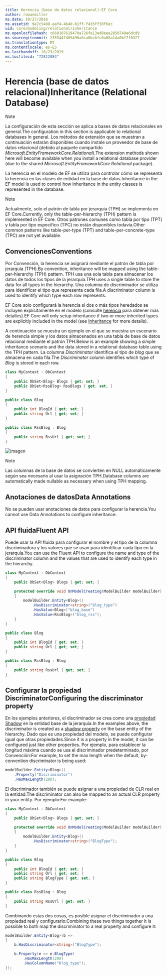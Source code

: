 ```yaml
---
title: Herencia (base de datos relacional)-EF Core
author: rowanmiller
ms.date: 10/27/2016
ms.assetid: 9a7c5488-aaf4-4b40-b1ff-f435ff30f6ec
uid: core/modeling/relational/inheritance
ms.openlocfilehash: c660107619470a726fe13ad8eee2850749e6dcd9
ms.sourcegitcommit: 2355447d89496a8ca6bcbfc0a68a14a0bf7f0327
ms.translationtype: MT
ms.contentlocale: es-ES
ms.lasthandoff: 10/23/2019
ms.locfileid: "72812084"
---
```

# <a name="inheritance-relational-database"></a><span data-ttu-id="2a208-102">Herencia (base de datos relacional)</span><span class="sxs-lookup"><span data-stu-id="2a208-102">Inheritance (Relational Database)</span></span>

> [!NOTE]  
> <span data-ttu-id="2a208-103">La configuración de esta sección se aplica a bases de datos relacionales en general.</span><span class="sxs-lookup"><span data-stu-id="2a208-103">The configuration in this section is applicable to relational databases in general.</span></span> <span data-ttu-id="2a208-104">Los métodos de extensión que se muestran a continuación estarán disponibles cuando instale un proveedor de base de datos relacional (debido al paquete compartido *Microsoft.EntityFrameworkCore.Relational*).</span><span class="sxs-lookup"><span data-stu-id="2a208-104">The extension methods shown here will become available when you install a relational database provider (due to the shared *Microsoft.EntityFrameworkCore.Relational* package).</span></span>

<span data-ttu-id="2a208-105">La herencia en el modelo de EF se utiliza para controlar cómo se representa la herencia en las clases de entidad en la base de datos.</span><span class="sxs-lookup"><span data-stu-id="2a208-105">Inheritance in the EF model is used to control how inheritance in the entity classes is represented in the database.</span></span>

> [!NOTE]  
> <span data-ttu-id="2a208-106">Actualmente, solo el patrón de tabla por jerarquía (TPH) se implementa en EF Core.</span><span class="sxs-lookup"><span data-stu-id="2a208-106">Currently, only the table-per-hierarchy (TPH) pattern is implemented in EF Core.</span></span> <span data-ttu-id="2a208-107">Otros patrones comunes como tabla por tipo (TPT) y tabla por tipo específico (TPC) no están disponibles todavía.</span><span class="sxs-lookup"><span data-stu-id="2a208-107">Other common patterns like table-per-type (TPT) and table-per-concrete-type (TPC) are not yet available.</span></span>

## <a name="conventions"></a><span data-ttu-id="2a208-108">Convenciones</span><span class="sxs-lookup"><span data-stu-id="2a208-108">Conventions</span></span>

<span data-ttu-id="2a208-109">Por Convención, la herencia se asignará mediante el patrón de tabla por jerarquía (TPH).</span><span class="sxs-lookup"><span data-stu-id="2a208-109">By convention, inheritance will be mapped using the table-per-hierarchy (TPH) pattern.</span></span> <span data-ttu-id="2a208-110">TPH usa una sola tabla para almacenar los datos de todos los tipos de la jerarquía.</span><span class="sxs-lookup"><span data-stu-id="2a208-110">TPH uses a single table to store the data for all types in the hierarchy.</span></span> <span data-ttu-id="2a208-111">Una columna de discriminador se utiliza para identificar el tipo que representa cada fila.</span><span class="sxs-lookup"><span data-stu-id="2a208-111">A discriminator column is used to identify which type each row represents.</span></span>

<span data-ttu-id="2a208-112">EF Core solo configurará la herencia si dos o más tipos heredados se incluyen explícitamente en el modelo (consulte [herencia](../inheritance.md) para obtener más detalles).</span><span class="sxs-lookup"><span data-stu-id="2a208-112">EF Core will only setup inheritance if two or more inherited types are explicitly included in the model (see [Inheritance](../inheritance.md) for more details).</span></span>

<span data-ttu-id="2a208-113">A continuación se muestra un ejemplo en el que se muestra un escenario de herencia simple y los datos almacenados en una tabla de base de datos relacional mediante el patrón TPH.</span><span class="sxs-lookup"><span data-stu-id="2a208-113">Below is an example showing a simple inheritance scenario and the data stored in a relational database table using the TPH pattern.</span></span> <span data-ttu-id="2a208-114">La columna *Discriminator* identifica el tipo de *blog* que se almacena en cada fila.</span><span class="sxs-lookup"><span data-stu-id="2a208-114">The *Discriminator* column identifies which type of *Blog* is stored in each row.</span></span>

<!-- [!code-csharp[Main](samples/core/relational/Modeling/Conventions/InheritanceDbSets.cs)] -->
``` csharp
class MyContext : DbContext
{
    public DbSet<Blog> Blogs { get; set; }
    public DbSet<RssBlog> RssBlogs { get; set; }
}

public class Blog
{
    public int BlogId { get; set; }
    public string Url { get; set; }
}

public class RssBlog : Blog
{
    public string RssUrl { get; set; }
}
```

![imagen](_static/inheritance-tph-data.png)

>[!NOTE]
> <span data-ttu-id="2a208-116">Las columnas de la base de datos se convierten en NULL automáticamente según sea necesario al usar la asignación TPH.</span><span class="sxs-lookup"><span data-stu-id="2a208-116">Database columns are automatically made nullable as necessary when using TPH mapping.</span></span>

## <a name="data-annotations"></a><span data-ttu-id="2a208-117">Anotaciones de datos</span><span class="sxs-lookup"><span data-stu-id="2a208-117">Data Annotations</span></span>

<span data-ttu-id="2a208-118">No se pueden usar anotaciones de datos para configurar la herencia.</span><span class="sxs-lookup"><span data-stu-id="2a208-118">You cannot use Data Annotations to configure inheritance.</span></span>

## <a name="fluent-api"></a><span data-ttu-id="2a208-119">API fluida</span><span class="sxs-lookup"><span data-stu-id="2a208-119">Fluent API</span></span>

<span data-ttu-id="2a208-120">Puede usar la API fluida para configurar el nombre y el tipo de la columna discriminadora y los valores que se usan para identificar cada tipo en la jerarquía.</span><span class="sxs-lookup"><span data-stu-id="2a208-120">You can use the Fluent API to configure the name and type of the discriminator column and the values that are used to identify each type in the hierarchy.</span></span>

<!-- [!code-csharp[Main](samples/core/relational/Modeling/FluentAPI/InheritanceTPHDiscriminator.cs?highlight=7,8,9,10)] -->
``` csharp
class MyContext : DbContext
{
    public DbSet<Blog> Blogs { get; set; }

    protected override void OnModelCreating(ModelBuilder modelBuilder)
    {
        modelBuilder.Entity<Blog>()
            .HasDiscriminator<string>("blog_type")
            .HasValue<Blog>("blog_base")
            .HasValue<RssBlog>("blog_rss");
    }
}

public class Blog
{
    public int BlogId { get; set; }
    public string Url { get; set; }
}

public class RssBlog : Blog
{
    public string RssUrl { get; set; }
}
```

## <a name="configuring-the-discriminator-property"></a><span data-ttu-id="2a208-121">Configurar la propiedad Discriminator</span><span class="sxs-lookup"><span data-stu-id="2a208-121">Configuring the discriminator property</span></span>

<span data-ttu-id="2a208-122">En los ejemplos anteriores, el discriminador se crea como una [propiedad Shadow](xref:core/modeling/shadow-properties) en la entidad base de la jerarquía.</span><span class="sxs-lookup"><span data-stu-id="2a208-122">In the examples above, the discriminator is created as a [shadow property](xref:core/modeling/shadow-properties) on the base entity of the hierarchy.</span></span> <span data-ttu-id="2a208-123">Dado que es una propiedad del modelo, se puede configurar igual que otras propiedades.</span><span class="sxs-lookup"><span data-stu-id="2a208-123">Since it is a property in the model, it can be configured just like other properties.</span></span> <span data-ttu-id="2a208-124">Por ejemplo, para establecer la longitud máxima cuando se usa el discriminador predeterminado, por Convención:</span><span class="sxs-lookup"><span data-stu-id="2a208-124">For example, to set the max length when the default, by-convention discriminator is being used:</span></span>

```C#
modelBuilder.Entity<Blog>()
    .Property("Discriminator")
    .HasMaxLength(200);
```

<span data-ttu-id="2a208-125">El discriminador también se puede asignar a una propiedad de CLR real en la entidad.</span><span class="sxs-lookup"><span data-stu-id="2a208-125">The discriminator can also be mapped to an actual CLR property in your entity.</span></span> <span data-ttu-id="2a208-126">Por ejemplo:</span><span class="sxs-lookup"><span data-stu-id="2a208-126">For example:</span></span>

```C#
class MyContext : DbContext
{
    public DbSet<Blog> Blogs { get; set; }

    protected override void OnModelCreating(ModelBuilder modelBuilder)
    {
        modelBuilder.Entity<Blog>()
            .HasDiscriminator<string>("BlogType");
    }
}

public class Blog
{
    public int BlogId { get; set; }
    public string Url { get; set; }
    public string BlogType { get; set; }
}

public class RssBlog : Blog
{
    public string RssUrl { get; set; }
}
```

<span data-ttu-id="2a208-127">Combinando estas dos cosas, es posible asignar el discriminador a una propiedad real y configurarlo:</span><span class="sxs-lookup"><span data-stu-id="2a208-127">Combining these two things together it is possible to both map the discriminator to a real property and configure it:</span></span>

```C#
modelBuilder.Entity<Blog>(b =>
{
    b.HasDiscriminator<string>("BlogType");

    b.Property(e => e.BlogType)
        .HasMaxLength(200)
        .HasColumnName("blog_type");
});
```
